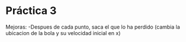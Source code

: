 # Práctica 3

Mejoras:
-Despues de cada punto, saca el que lo ha perdido (cambia la ubicacion de la bola y su velocidad inicial en x)
